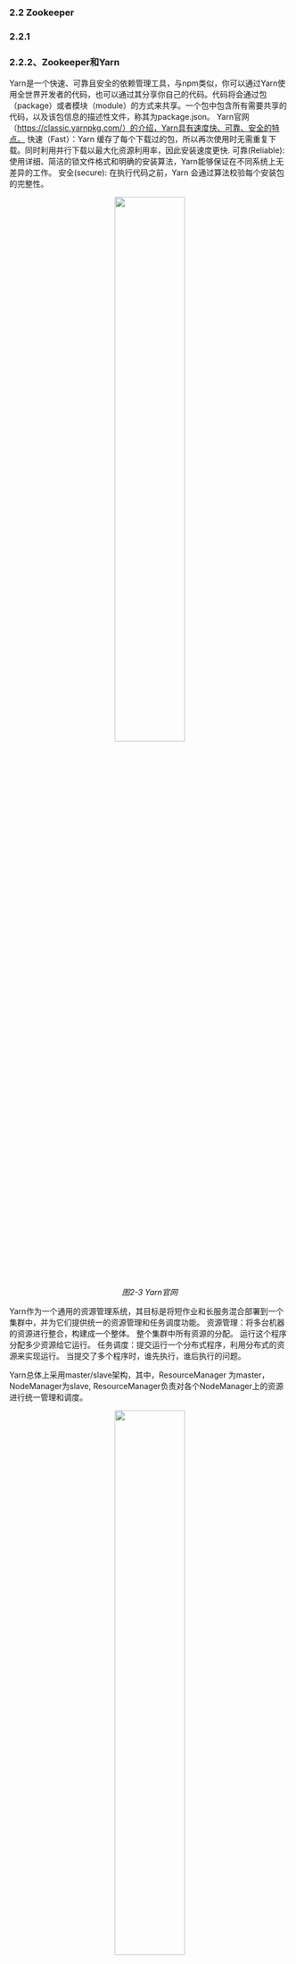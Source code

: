 ### 2.2 Zookeeper
###   2.2.1

###   2.2.2、Zookeeper和Yarn
Yarn是一个快速、可靠且安全的依赖管理工具，与npm类似，你可以通过Yarn使用全世界开发者的代码，也可以通过其分享你自己的代码。代码将会通过包（package）或者模块（module）的方式来共享。一个包中包含所有需要共享的代码，以及该包信息的描述性文件，称其为package.json。
Yarn官网（https://classic.yarnpkg.com/）的介绍，Yarn具有速度快、可靠、安全的特点。
快速（Fast）：Yarn 缓存了每个下载过的包，所以再次使用时无需重复下载。同时利用并行下载以最大化资源利用率，因此安装速度更快.
可靠(Reliable): 使用详细、简洁的锁文件格式和明确的安装算法，Yarn能够保证在不同系统上无差异的工作。
安全(secure): 在执行代码之前，Yarn 会通过算法校验每个安装包的完整性。

<p align="center">
    <img src="pic/2/2-3 Yarn官网.jpg" width="50%">
    <br/>
    <em>图2-3 Yarn官网</em>
</p>

Yarn作为一个通用的资源管理系统，其目标是将短作业和长服务混合部署到一个集群中，并为它们提供统一的资源管理和任务调度功能。
资源管理：将多台机器的资源进行整合，构建成一个整体。
    整个集群中所有资源的分配。
    运行这个程序分配多少资源给它运行。
任务调度：提交运行一个分布式程序，利用分布式的资源来实现运行。
    当提交了多个程序时，谁先执行，谁后执行的问题。

Yarn总体上采用master/slave架构，其中，ResourceManager 为master，NodeManager为slave, ResourceManager负责对各个NodeManager上的资源进行统一管理和调度。

<p align="center">
    <img src="pic/2/2-4Yarn架构.jpg" width="50%">
    <br/>
    <em>图2-4 Yarn架构</em>
</p>

ResourceManager (RM) ：是一个全局的资源管理器，负责整个系统的资源管理和分配。由两个组件构成：调度器(Scheduler) 和应用管理器(Applications Manager, ASM)。
    a）调度器： 主要功能是根据资源容量，队列等方面的限制条件，将系统中的资源分配给各个应用程序；
    b）应用管理器：负责管理整个系统中的所有应用程序。
ApplicationMaster (AM) ：用户提交的每个应用程序均包含一个独立的AM,其主要功能包括：
    a）与RM调度器协商以获取资源（用Container表示）；
    b）将得到的资源进一步分配给内部的任务；
    c）与NodeManager通信以启动/停止任务；
    d）监控所有任务的运行状态，并在任务运行失败时重新为任务申请资源以重启任务。
NodeManager (NM) ： NM是每个节点上的资源管理器。其主要功能包括：
    a）会定时地向RM汇报本节点上的资源使用情况和各个Container的运行状态；
    b）接收并处理来自AM的任务启动/停止等各种请求。在一个集群中，NM通常存在多个，由于Yarn内置了容错机制，单个NM的故障不会对集群中的应用程序运行产生严重影响。
Container ： 是Yarn中的基本资源分配单位，是对应用程序运行环境的抽象，并为应用程序提供资源隔离环境。Container最终是由ContainerExecutor启动和运行的，Yarn提供了三种可选的ContainerExecutor:
    a）DefaultContainerExecutor：默认ContainerExecutor实现，直接以进程方式启动Container,不提供任何隔离机制和安全机制。
    b）LinuxContainerExecutor：提供了安全和Cgroups隔离的ContainerExecutor，它以应用程序提交者的身份运行Container，且使用Cgroups为Container提供CPU和内存隔离的运行环境。
    c）DockerContainerExecutor：基于Docker实现的ContainerExecutor,可直接在YARN集群中运行Docker Container。

Yarn工作流程：
    1）提交应用程序：用户通过客户端与YARN ResourceManager通信，以提交应用程序，应用程序中需包含ApplicationMaster可执行代码、启动命令和资源需求、应用程序可执行代码和资源需求、优先级、提交到的队列等信息。
    2）启动ApplicationMaster： ResourceManager为该应用程序分配第一个Container,并与对应的NodeManager通信，要求它在这个Container中启动应用程序的ApplicationMaster，之后ApplicationMaster的生命周期直接被ResourceManager管理。
    3）ApplicationMaster注册： ApplicationMaster启动后，首先向ResourceManager注册，这样，用户可以直接通过ResourceManager查看应用程序的运行状态，然后，它将初始化应用程序，并按照一定的策略为内部任务申请资源，监控它们的运行状态，直到运行结束，即重复步骤
    4）资源获取: ApplicationMaster采用轮询的方式通过RPC协议向ResourceManager申请和领取资源。
    5）请求启动Container ：一旦ApplicationMaster申请到资源后，则与对应的NodeManager通信，请求为其启动任务（NodeManager会将任务放到Container中）。
    6）启动Container：NodeManager为任务设置好运行环境(包括环境变量、jar包、二进制程序等)后，将任务启动命令写到一个脚本中，并通过ContainerExecutor运行该脚本启动任务。
    7）Container监控：ApplicationMaster可通过两种方式获取各个Container的运行状态，以便在任务失败时重新启动任务。
        • ApplicationMaster与ResourceManager间维护了周期性心跳信息，每次通信可获取自己分管的Container的运行状态。
        • 各个Container可通过某个RPC协议向ApplicationMaster汇报自己的状态和进度。
    8）注销ApplicationMaster：应用程序运行完成后，ApplicationMaster 向ResourceManager注销，并退出执行。

<p align="center">
    <img src="pic/2/2-5 Yarn工作流程.jpg" width="50%">
    <br/>
    <em>图2-5 Yarn工作流程</em>
</p>

Yarn资源调度器：资源调度器是HadoopYARN中最核心的组件之一，它是ResourceManager中的一个插拔式服务组件，负责整个集群资源的管理和分配。
Hadoop最初是为批处理作业而设计的，当时(MRv1) 仅提供了一种简单的FIFO (First InFirst Out)调度机制分配任务。在Hadoop 0.20.x版本或者更早的版本，Hadoop采用了平级队列组织方式：管理员将用户和资源分到若干个扁平队列中，在每个队列中，可指定一个或几个队列管理员管理这些用户和资源，比如杀死任意用户的应用程序，修改任意用户应用程序的优先级等。随着Hadoop应用越来越广泛，扁平化的队列组织方式已不能满足实际需求，从而出现了层级队列组织方式。
下面给出一个层级队列管理的例子：
在一个Hadoop集群中，管理员将所有计算资源划分给了两个队列，每个队列对应一个“组织”，其中有一个组织叫 “Engineering”，占用系统总资源的60%，它内部包含两个子队列“Development”和“QA”，分别占用80%和20%的资源；另一个组织叫”Marketing“，占用系统总资源的40%，它内部也包含两个子队列“Sales”和“Advertising”，分别占用30%和70%的资源。

<p align="center">
    <img src="pic/2/2-6 层次队列组织方式.jpg" width="50%">
    <br/>
    <em>图2-6 层次队列组织方式</em>
</p>

在实际生产环境中，对于“Engineering”队列而言，管理员可能想更有效地控制这60%资源，比如将大部分资源分配给“Development”队列的同时，能够让“QA”有最少资源保证，当“Development”中80%基础资源有剩余时，可优先共享给同父子队列“QA”，但为了防止“QA”一次性获得全部资源以至于“Development”需要资源时无法第一时间回收它们，可将“QA”最多可获得资源设为35%，为此，一种可能的配置方式如下：

<p align="center">
    <img src="pic/2/2-7 层级队列配置方式.jpg" width="50%">
    <br/>
    <em>图2-7 层级队列配置方式</em>
</p>

层级队列组织方式的特点:
    a）子队列：队列可以嵌套，每个队列均可以包含子队列。用户只能将应用程序提交到最底层的队列，即叶子队列。
    b）最少容量：每个子队列均有一个“最少容量比”属性，表示可以使用父队列的容量百分比。调度器总是优先选择当前资源使用率最低的队列，并为之分配资源。
    c）最大容量：为了防止一个队列超量使用资源，可以为队列设置一个最大容量，这是一个资源使用上限，任何时刻使用的资源总量不能超过该值。

Hadoop最初的设计目的是支持大数据批处理作业，如日志挖掘、Web索引等作业，为此，Hadoop仅提供了一个非常简单的调度机制： FIFO， 即先来先服务，在该调度机制下，所有作业被统一提交到一个队列中，Hadoop按照提交顺序依次运行这些作业。但随着Hadoop的普及，单个Hadoop集群的用户量越来越大，不同用户提交的应用程序往往具有不同的服务质量要求(Quality Of Service,简称QoS)，简单的FIFO调度策略不仅不能满足多样化需求，也不能充分利用硬件资源。为了克服单队列FIFO调度器的不足，多用户多队列调度器诞生了。当前主要有两种多用户资源调度器设计思路：
    a）第一种是在一个物理集群上虚拟多个Hadoop集群，这些集群各自拥有全套独立的Hadoop服务，典型的代表是HOD (Hadoop On Demand)调度器。
    b）另一种是扩展Hadoop调度器，使之支持多个队列多用户，这种调度器允许管理员按照应用需求对用户或者应用程序分组，并为不同的分组分配不同的资源量，同时通过添加各种约束防止单个用户或者应用程序独占资源，进而能够满足各种QoS需求，典型代表是Yahoo!的Capacity Scheduler和Facebook的Fair Scheduler。
Capacity Scheduler：以队列为单位划分资源，每个队列可设定一定比例的资源最低保证和使用上限，同时，每个用户也可设定一定的资源使用上限以防止资源滥用，而当一个队列的资源有剩余时，可暂时将剩余资源共享给其他队列。其特点如下：
    a）容量保证：管理员可为每个队列设置资源最低保证和资源使用上限，而所有提交到该队列的应用程序共享这些资源。
    b）灵活性：如果一个队列中的资源有剩余，可以暂时共享给那些需要资源的队列，而一旦该队列有新的应用程序提交，则其他队列释放资源后会归还给该队列。
    c）多重租赁：支持多用户共享集群和多应用程序同时运行，为防止单个应用程序、用户或者队列独占集群中的资源，管理员可为之增加多重约束（比如单个用户最多使用的资源量）。
    d） 安全保证：管理员可通过ACL限制每个队列的访问控制列表，普通用户可为自己的应用程序指定其他哪些用户可管理它。
    e）动态更新配置文件：管理员可根据需要动态修改各种资源调度器相关配置参数而无需重启集群。
Capacity Scheduler允许用户在配置文件 capacity-scheduler.xml 中设置队列层级关系、队列资源占用比等信息，以层次队列组织方式为例，Capacity Scheduler的配置方式下图所示。

<p align="center">
    <img src="pic/2/2-8 Capacity Scheduler配置方式.jpg" width="50%">
    <br/>
    <em>图2-8 Capacity Scheduler配置方式</em>
</p>

Fair Scheduler：同Capacity Scheduler类似，以队列为单位划分资源，每个队列可设定一定比例的资源最低保证和使用上限，同时，每个用户也可设定一定的资源使用上限以防止资源滥用；当一个队列的资源有剩余时，可暂时将剩余资源共享给其他队列。Fair Scheduler与Capacity Scheduler不同之处：
    a）资源公平共享：在每个队列中，Fair Scheduler可选择按照FIFO、Fair等为应用程序分配资源，其中Fair策略是一种基于最大最小公平算法实现的资源多路复用方式；默认情况下，每个队列内部采用该方式分配资源。这意味着，如果一个队列中有两个应用程序同时运行，则每个应用程序可得到1/2的资源；如果三个应用程序同时运行，则每个应用程序可得到1/3的资源。
    b）调度策略配置灵活：Fair Scheduler允许管理员为每个队列单独设置调度策略（当前支持FIFO、Fair和DRF三种）。
    c）提高小应用程序响应时间：由于采用了最大最小公平算法，小作业可以快速获取资源并运行完成。
    d）应用程序在队列间转移：用户可动态将一个正在运行的应用从一个队列转移到另外一个队列中。

<p align="center">
    <img src="pic/2/2-9 Capacity Scheduler和Fair Scheduler对比.jpg" width="50%">
    <br/>
    <em>图2-9 Capacity Scheduler和Fair Scheduler对比</em>
</p>

基于节点标签的调度：是从2.6.0版本开始，Yarn引入的一种新的调度策略。该机制的主要引入动机是更好地让Yarn运行在异构集群中，进而更好地管理和调度混合类型的应用程序。基于标签的调度是一种调度策略，就像基于优先级的调度一样，是调度器中众多调度策略中的一种，可以跟其他调度策略混合使用。基本思想是：用户可为每个NodeManager打上标签，比如highmem，highdisk等， 以作为NodeManager的基本属性；同时，用户可以为调度器中的队列设置若干标签，以限制该队列只能占用包含对应标签的节点资源，这样，提交到某个队列中的作业，只能运行在特定的一些节点上。
一个简单的应用案例：
公司A最初Hadoop集群共有20个节点，硬件资源是32GB内存，4TB磁盘；后来，随着Spark计算框架的流行，公司希望引入Spark技术，而为了更好地运行Spark程序，公司特地买了10个大内存节点，内存是64GB。为了
让Spark与MapReduce等不同类型的程序“和谐”地运行在一个集群中，公司A规定:：Spark程序只运行在后来的10个大内存节点上，而之前的MapReduce程序既可以运行在之前的20个节点上，也可以运行在后来的10个大内存
节点上，如下图所示:

<p align="center">
    <img src="pic/2/2-10 公司A计算资源情况.jpg" width="50%">
    <br/>
    <em>图2-10 公司A计算资源情况</em>
</p>

基于标签的调度机制：
    1） 为20个旧节点打上normal标签，为10个新节点打上highmem标签。设置系统级别label：yarn rmadmin -addToClusterNodeLabels “normal, highmem”为节点打label，比如节点node1的label为normal：
    yarn rmadmin -replacelabelsOnNode “node1-address, normal"
    2）在Capacity Scheduler中，创建两个队列，分别是hadoop和spark，其中hadoop队列可使用的标签是normal和highmem，其中normal默认为label，而spark则是highmem，并配置两个队列的capacity和max-capacity等属性。
    资源容量配置如下：
        capacity(hadoop) = 50 #hadoop队列可使用的无label资源比例为50%
        capacity(hadoop, label=normal) = 100 #hadoop队列可使用的normal标签资源比例为100%
        capacity(hadoop, label= highmem)=10 #hadoop队列可使用的highmem标签资源比例为10%
        capacity(spark) = 50 #spark队列可使用的无标签资源比例为50%
        capacity(spark, label= highmem) =90 #spark队列可使用的highmem标签资源比例为90%
    3）将Spark作业提交到spark队列中，MapReduce作业提交到hadoop队列中(需指定使用的哪种label资源，否则spark资源永远无法得到使用，默认是normal)。
        #提交Spark作业到spark队列中
        spark- submit --queue spark –class XXX...
        #提交MapReduce作业到hadoop队列中
        hadoop jar x.jar -Dmapreduce.job.queuename=hadoop…

Yarn的安装：
建议通过npm package manager来安装Yarn，安装npm后运行以下命令来安装和升级Yarn:
```
npm install --global yarn
```
通过运行以下命令检查 Yarn 是否已安装：
```
yarn --version
```
安装完成后，你可能需要对 Yarn 进行一些基本配置，以便更好地使用。
    1）配置全局缓存目录
    如果需要更改缓存目录，可以使用以下命令：
    ```
    yarn config set cache-folder D:\Softs\yarn\caches
    ```
    2）配置网络代理
    如果你的网络环境需要使用代理，可以使用以下命令配置代理：
    ```
    yarn config set proxy http://proxy.example.com:8080
    yarn config set https-proxy http://proxy.example.com:8080
    ```
    3）配置镜像源
    为了提高下载速度，你可以配置国内的镜像源：
    ```
    yarn config set registry https://registry.npm.taobao.org
    ```
Yarn的常用命令
    1）项目初始化
    ```
    yarn init
    ```
    2）添加依赖项
    ```
    yarn add [package]
    yarn add [package]@[version]
    yarn add [package]@[tag]
    ```
    3）将依赖项添加到不同类别的依赖项
    ```
    yarn add [package] --dev
    yarn add [package] --peer
    yarn add [package] --optional
    ```
    4）升级依赖项
    ```
    yarn upgrade [package]
    yarn upgrade [package]@[version]
    yarn upgrade [package]@[tag]
    ```
    5）删除依赖项
    ```
    yarn remove [package]
    ```
    6）安装项目的所有依赖项
    ```
    yarn 
    ```
    或
    ```
    yarn install
    ```
